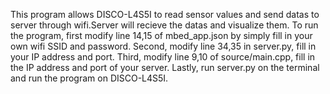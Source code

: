 This program allows DISCO-L4S5I to read sensor values and send datas to server through wifi.Server will recieve the datas and visualize them.
To run the program, first modify line 14,15 of mbed_app.json by simply fill in your own wifi SSID and password. Second, modify line 34,35 in server.py, fill in your IP address and port. Third, modify line 9,10 of source/main.cpp, fill in the IP address and port of your server. Lastly, run server.py on the terminal and run the program on DISCO-L4S5I.